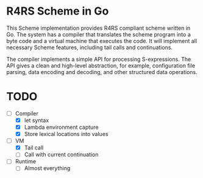 # R4RS Scheme in Go

This Scheme implementation provides R4RS compliant scheme written in
Go. The system has a compiler that translates the scheme program into
a byte code and a virtual machine that executes the code. It will
implement all necessary Scheme features, including tail calls and
continuations.

The compiler implements a simple API for processing S-expressions. The
API gives a clean and high-level abstraction, for example,
configuration file parsing, data encoding and decoding, and other
structured data operations.

# TODO

 - [ ] Compiler
   - [X] let syntax
   - [X] Lambda environment capture
   - [X] Store lexical locations into values
 - [ ] VM
   - [X] Tail call
   - [ ] Call with current continuation
 - [ ] Runtime
   - [ ] Almost everything
